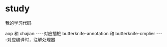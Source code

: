 # study
我的学习代码

aop  和  chajian   ----对应插桩
butterknife-annotation  和  butterknife-cmplier   ----对应编译时，注解处理器

